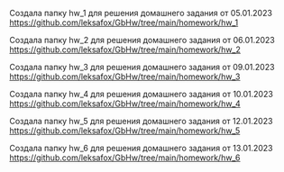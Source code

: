 Cоздала папку hw_1 для решения домашнего задания от 05.01.2023
https://github.com/leksafox/GbHw/tree/main/homework/hw_1

Cоздала папку hw_2 для решения домашнего задания от 06.01.2023
https://github.com/leksafox/GbHw/tree/main/homework/hw_2

Cоздала папку hw_3 для решения домашнего задания от 09.01.2023
https://github.com/leksafox/GbHw/tree/main/homework/hw_3

Cоздала папку hw_4 для решения домашнего задания от 10.01.2023
https://github.com/leksafox/GbHw/tree/main/homework/hw_4

Cоздала папку hw_5 для решения домашнего задания от 12.01.2023
https://github.com/leksafox/GbHw/tree/main/homework/hw_5

Cоздала папку hw_6 для решения домашнего задания от 13.01.2023
https://github.com/leksafox/GbHw/tree/main/homework/hw_6